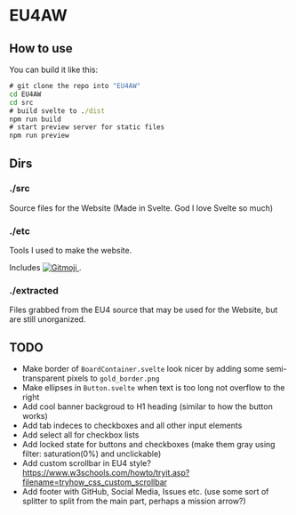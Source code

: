 # EU4AW

## How to use

You can build it like this:

```cmd
# git clone the repo into "EU4AW"
cd EU4AW
cd src
# build svelte to ./dist
npm run build
# start preview server for static files
npm run preview
```

## Dirs

### ./src

Source files for the Website (Made in Svelte. God I love Svelte so much)

### ./etc

Tools I used to make the website.

Includes <a href="https://gitmoji.dev">
  <img src="https://img.shields.io/badge/gitmoji-%20😜%20😍-FFDD67.svg?style=flat-square" alt="Gitmoji">
</a>.

### ./extracted

Files grabbed from the EU4 source that may be used for the Website, but are still unorganized.

## TODO

* Make border of `BoardContainer.svelte` look nicer by adding some semi-transparent pixels to `gold_border.png`
* Make ellipses in `Button.svelte` when text is too long not overflow to the right
* Add cool banner backgroud to H1 heading (similar to how the button works)
* Add tab indeces to checkboxes and all other input elements
* Add select all for checkbox lists
* Add locked state for buttons and checkboxes (make them gray using filter: saturation(0%) and unclickable)
* Add custom scrollbar in EU4 style? <https://www.w3schools.com/howto/tryit.asp?filename=tryhow_css_custom_scrollbar>
* Add footer with GitHub, Social Media, Issues etc. (use some sort of splitter to split from the main part, perhaps a mission arrow?)
